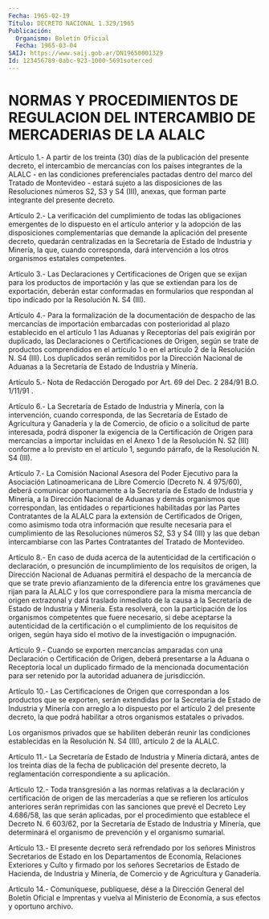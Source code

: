 ```yaml
---
Fecha: 1965-02-19
Título: DECRETO NACIONAL 1.329/1965
Publicación:
  Organismo: Boletín Oficial
  Fecha: 1965-03-04
SAIJ: https://www.saij.gob.ar/DN19650001329
Id: 123456789-0abc-923-1000-5691soterced
---
```

# NORMAS Y PROCEDIMIENTOS DE REGULACION DEL INTERCAMBIO DE MERCADERIAS DE LA ALALC

<a id="1"></a>
Artículo 1.- A partir de los treinta (30) días de la publicación  del presente decreto, el intercambio de mercancías con los países integrantes de la ALALC - en las condiciones preferenciales  pactadas dentro del marco del Tratado de Montevideo - estará sujeto a  las  disposiciones  de  las Resoluciones números S2,  S3  y  S4  (III),  anexas,  que  forman parte  integrante  del presente decreto.

<a id="2"></a>
Artículo  2.-  La  verificación  del cumplimiento de todas las obligaciones emergentes de lo dispuesto  en  el artículo anterior y la  adopción de las disposiciones complementarias  que  demande  la aplicación  del  presente  decreto,  quedarán  centralizadas  en la Secretaría  de  Estado  de  Industria  y  Minería,  la  que, cuando corresponda,  dará  intervención  a  los otros organismos estatales competentes.

<a id="3"></a>
Artículo 3.- Las Declaraciones y Certificaciones de Origen que se exijan  para los productos de importación y las que se extiendan para los de  exportación,  deberán estar conformadas en formularios que respondan al tipo indicado  por  la  Resolución  N.  S4  (III).

<a id="4"></a>
Artículo  4.-  Para  la  formalización  de la documentación de despacho    de  las  mercancías  de  importación  embarcadas    con posterioridad  al  plazo establecido en el artículo 1 las Aduanas y Receptorías del país  exigirán  por  duplicado, las Declaraciones o Certificaciones de Origen, según se trate de productos comprendidos en el artículo 1 o en el  artículo  2 de la Resolución N.  S4  (III).  Los  duplicados  serán  remitidos por la  Dirección Nacional  de  Aduanas  a  la Secretaría de Estado  de  Industria  y Minería.

<a id="5"></a>
Artículo 5.- Nota de Redacción Derogado por Art. 69 del Dec. 2 284/91  B.O. 1/11/91 .

<a id="6"></a>
Artículo  6.-  La Secretaría de Estado de Industria y Minería, con la intervención,  cuando  corresponda,  de  las  Secretaría  de Estado  de  Agricultura y Ganadería y la de Comercio, de oficio o a solicitud de  parte  interesada,  podrá disponer la exigencia de la Certificación de Origen para mercancías  a importar incluidas en el Anexo 1 de la Resolución N. S2 (III) conforme  a  lo previsto en el artículo  1,  segundo  párrafo,  de  la  Resolución  N.  S4  (III).

<a id="7"></a>
Artículo  7.- La Comisión Nacional Asesora del Poder Ejecutivo para la Asociación  Latinoamericana de Libre Comercio (Decreto N. 4 975/60), deberá comunicar  oportunamente  a la Secretaría de Estado de Industria y Minería, a la Dirección Nacional  de Aduanas y demás organismos    que   correspondan,  las  entidades  o  reparticiones habilitadas  por las  Partes  Contratantes  de  la  ALALC  para  la extensión  de Certificados  de  Origen,  como  asimismo  toda  otra información  que  resulte  necesaria  para  el  cumplimiento de las Resoluciones números S2, S3 y S4 (III) y las que deban intercambiarse   con  las  Partes  Contratantes  del  Tratado    de Montevideo.

<a id="8"></a>
Artículo  8.-  En caso de duda acerca de la autenticidad de la certificación o declaración,  o presunción de incumplimiento de los requisitos de origen, la Dirección  Nacional  de  Aduanas permitirá el  despacho  de la mercancía de que se trate previo  afianzamiento de la diferencia  entre  los  gravámenes  que rijan para la ALALC y los  que  correspondiere  para  la  misma  mercancía    de   origen extrazonal  y  dará  traslado inmediato de la causa a la Secretaría de  Estado  de  Industria    y  Minería.  Esta  resolverá,  con  la participación de los organismos  competentes  que  fuere necesario, si  debe  aceptarse  la  autenticidad  de  la  certificación  o  el cumplimiento  de  los  requisitos  de origen, según  haya  sido  el motivo de la investigación o impugnación.

<a id="9"></a>
Artículo  9.-  Cuando se exporten mercancías amparadas con una Declaración o Certificación  de  Origen,  deberá  presentarse  a la Aduana  o  Receptoría  local  un duplicado firmado de la mencionada documentación  para  ser retenido  por  la  autoridad  aduanera  de jurisdicción.

<a id="10"></a>
Artículo 10.- Las Certificaciones de Origen que correspondan a los productos  que  se exporten, serán extendidas por la Secretaría de Estado de Industria  y Minería con arreglo a lo dispuesto por el artículo 2 del presente decreto,  la  que  podrá  habilitar a otros organismos estatales o privados.

Los  organismos  privados  que  se  habiliten  deberán  reunir  las condiciones  establecidas en la Resolución N. S4 (III), artículo  2 de la ALALC.

<a id="11"></a>
Artículo  11.-  La Secretaría de Estado de Industria y Minería dictará, antes de los  treinta  días de la fecha de publicación del presente  decreto,  la  reglamentación    correspondiente    a   su aplicación.

<a id="12"></a>
Artículo  12.-  Toda  transgresión a las normas relativas a la declaración y certificación  de  origen de las mercaderías a que se refieren  los  artículos  anteriores    serán  reprimidas  con  las sanciones  que  prevé  el  Decreto  Ley  4.686/58,  las  que  serán aplicadas,  por  el procedimiento que establece  el  Decreto  N.  6 603/62, por la Secretaría  de  Estado  de  Industria y Minería, que determinará  el  organismo de prevención y el  organismo  sumarial.

<a id="13"></a>
Artículo  13.-  El  presente  decreto  será refrendado por los señores  Ministros  Secretarios de Estado en los  Departamentos  de Economía, Relaciones  Exteriores  y Culto y firmado por los señores Secretarios  de Estado de Hacienda,  de  Industria  y  Minería,  de Comercio y de Agricultura y Ganadería.

<a id="14"></a>
Artículo  14.-  Comuníquese,  publíquese,  dése a la Dirección General del Boletín Oficial e Imprentas y vuelva  al  Ministerio de Economía, a sus efectos y oportuno archivo.